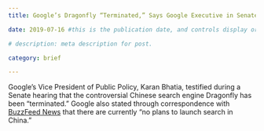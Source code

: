 ```yaml
---
title: Google’s Dragonfly “Terminated,” Says Google Executive in Senate Testimony

date: 2019-07-16 #this is the publication date, and controls display order.

# description: meta description for post.

category: brief

---
```


Google’s Vice President of Public Policy, Karan Bhatia, testified during a Senate hearing that the controversial Chinese search engine Dragonfly has been “terminated.” Google also stated through correspondence with [BuzzFeed News][link] that there are currently “no plans to launch search in China.”

[link]: https://www.buzzfeednews.com/article/daveyalba/google-project-dragonfly-terminated-senate-hearing
